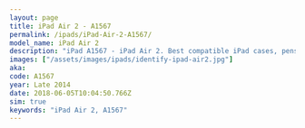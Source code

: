 ```yaml
---
layout: page
title: iPad Air 2 - A1567
permalink: /ipads/iPad-Air-2-A1567/
model_name: iPad Air 2
description: "iPad A1567 - iPad Air 2. Best compatible iPad cases, pens, chargers and keyboards."
images: ["/assets/images/ipads/identify-ipad-air2.jpg"]
aka: 
code: A1567
year: Late 2014
date: 2018-06-05T10:04:50.766Z
sim: true
keywords: "iPad Air 2, A1567"
---
```

